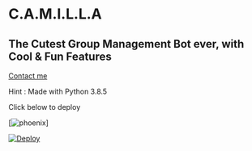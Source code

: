 # C.A.M.I.L.L.A


## The Cutest Group Management Bot ever, with Cool & Fun Features


[Contact me](https://t.me/BeatsToHell913)


 Hint : Made with Python 3.8.5
 

Click below to deploy



[![phoenix](https://telegra.ph/file/326837d769c435d4b6400.jpg)]





[![Deploy](https://www.herokucdn.com/deploy/button.svg)](https://heroku.com/deploy?template=https://github.com/leobrownlee/phantom.git)

